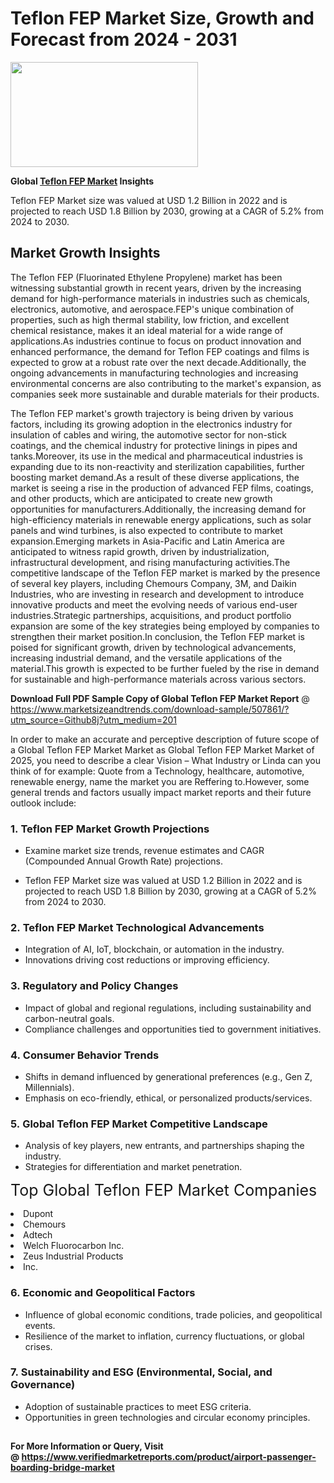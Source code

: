 <H1>Teflon FEP Market Size, Growth and Forecast from 2024 - 2031</H1><img class="aligncenter size-medium wp-image-584254" src="https://thirdeyenews.in/wp-content/uploads/2024/09/Global-Market-Research-300x168.jpeg" alt="" width="300" height="168" /><p><strong>Global&nbsp;<a href="https://www.marketsizeandtrends.com/download-sample/507861/?utm_source=Github8j?utm_medium=201">Teflon FEP Market</a> Insights</strong></p><p>Teflon FEP Market size was valued at USD 1.2 Billion in 2022 and is projected to reach USD 1.8 Billion by 2030, growing at a CAGR of 5.2% from 2024 to 2030.</p><p><h2>Market Growth Insights</h2> <p>The Teflon FEP (Fluorinated Ethylene Propylene) market has been witnessing substantial growth in recent years, driven by the increasing demand for high-performance materials in industries such as chemicals, electronics, automotive, and aerospace.FEP's unique combination of properties, such as high thermal stability, low friction, and excellent chemical resistance, makes it an ideal material for a wide range of applications.As industries continue to focus on product innovation and enhanced performance, the demand for Teflon FEP coatings and films is expected to grow at a robust rate over the next decade.Additionally, the ongoing advancements in manufacturing technologies and increasing environmental concerns are also contributing to the market's expansion, as companies seek more sustainable and durable materials for their products.</p> <p>The Teflon FEP market's growth trajectory is being driven by various factors, including its growing adoption in the electronics industry for insulation of cables and wiring, the automotive sector for non-stick coatings, and the chemical industry for protective linings in pipes and tanks.Moreover, its use in the medical and pharmaceutical industries is expanding due to its non-reactivity and sterilization capabilities, further boosting market demand.As a result of these diverse applications, the market is seeing a rise in the production of advanced FEP films, coatings, and other products, which are anticipated to create new growth opportunities for manufacturers.Additionally, the increasing demand for high-efficiency materials in renewable energy applications, such as solar panels and wind turbines, is also expected to contribute to market expansion.Emerging markets in Asia-Pacific and Latin America are anticipated to witness rapid growth, driven by industrialization, infrastructural development, and rising manufacturing activities.The competitive landscape of the Teflon FEP market is marked by the presence of several key players, including Chemours Company, 3M, and Daikin Industries, who are investing in research and development to introduce innovative products and meet the evolving needs of various end-user industries.Strategic partnerships, acquisitions, and product portfolio expansion are some of the key strategies being employed by companies to strengthen their market position.In conclusion, the Teflon FEP market is poised for significant growth, driven by technological advancements, increasing industrial demand, and the versatile applications of the material.This growth is expected to be further fueled by the rise in demand for sustainable and high-performance materials across various sectors.</p> <p><span class=""><strong>Download Full PDF Sample Copy of Global Teflon FEP Market Report</strong> @ <a href="https://www.marketsizeandtrends.com/download-sample/507861/?utm_source=Github8j?utm_medium=201" target="_blank">https://www.marketsizeandtrends.com/download-sample/507861/?utm_source=Github8j?utm_medium=201</a></span></p><p>In order to make an accurate and perceptive description of future scope of a Global&nbsp;Teflon FEP Market Market as Global&nbsp;Teflon FEP Market Market of 2025, you need to describe a clear Vision &ndash; What Industry or Linda can you think of for example: Quote from a Technology, healthcare, automotive, renewable energy, name the market you are Reffering to.However, some general trends and factors usually impact market reports and their future outlook include:</p><h3>1.&nbsp;<strong>Teflon FEP Market Growth Projections</strong></h3><ul><li>Examine market size trends, revenue estimates and CAGR (Compounded Annual Growth Rate) projections.</li><li><p>Teflon FEP Market size was valued at USD 1.2 Billion in 2022 and is projected to reach USD 1.8 Billion by 2030, growing at a CAGR of 5.2% from 2024 to 2030.</p></li></ul><h3>2.&nbsp;<strong>Teflon FEP Market Technological Advancements</strong></h3><ul><li>Integration of AI, IoT, blockchain, or automation in the industry.</li><li>Innovations driving cost reductions or improving efficiency.</li></ul><h3>3.&nbsp;<strong>Regulatory and Policy Changes</strong></h3><ul><li>Impact of global and regional regulations, including sustainability and carbon-neutral goals.</li><li>Compliance challenges and opportunities tied to government initiatives.</li></ul><h3>4.&nbsp;<strong>Consumer Behavior Trends</strong></h3><ul><li>Shifts in demand influenced by generational preferences (e.g., Gen Z, Millennials).</li><li>Emphasis on eco-friendly, ethical, or personalized products/services.</li></ul><h3>5.&nbsp;<strong>Global Teflon FEP Market Competitive Landscape</strong></h3><ul><li>Analysis of key players, new entrants, and partnerships shaping the industry.</li><li>Strategies for differentiation and market penetration.</li></ul><p data-pm-slice="1 1 []"><span style="color: inherit; font-family: inherit; font-size: 25px;">Top Global Teflon FEP Market Companies</span></p><div class="" data-test-id=""><p><li>Dupont</li><li> Chemours</li><li> Adtech</li><li> Welch Fluorocarbon Inc.</li><li> Zeus Industrial Products</li><li> Inc.</li></p></div><h3>6.&nbsp;<strong>Economic and Geopolitical Factors</strong></h3><ul><li>Influence of global economic conditions, trade policies, and geopolitical events.</li><li>Resilience of the market to inflation, currency fluctuations, or global crises.</li></ul><h3>7.&nbsp;<strong>Sustainability and ESG (Environmental, Social, and Governance)</strong></h3><ul><li>Adoption of sustainable practices to meet ESG criteria.</li><li>Opportunities in green technologies and circular economy principles.</li></ul><h2><strong style="font-size: 14px;">For More Information or Query, Visit @&nbsp;</strong><a style="background-color: #ffffff; font-size: 14px;" href="https://www.marketsizeandtrends.com/report/teflon-fep-market/" target="_blank">https://www.verifiedmarketreports.com/product/airport-passenger-boarding-bridge-market</a></h2>